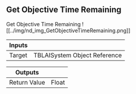 ## Get Objective Time Remaining
Get Objective Time Remaining
![[../img/nd_img_GetObjectiveTimeRemaining.png]]

|Inputs||
|--|--|
| Target | TBLAISystem Object Reference |

|Outputs||
|--|--|
| Return Value | Float |
